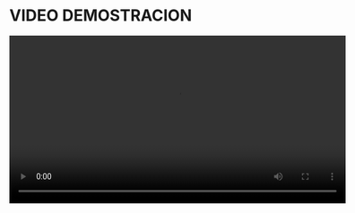 # VIDEO DEMOSTRACION

<video width="600" controls>
  <source src="public/2024-12-06%2014-00-34.mp4" type="video/mp4">
  Your browser does not support the video tag.
</video>
